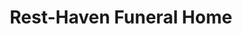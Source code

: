 ---
title: "Rest-Haven Funeral Home"
url: /eugene/rest-haven-funeral-home/
shop: funeral directors
---